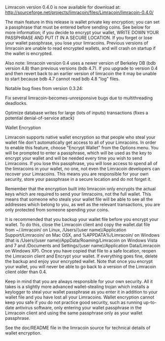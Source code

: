 Limracoin version 0.4.0 is now available for download at:
http://sourceforge.net/projects/limracoin/files/Limracoin/limracoin-0.4.0/

The main feature in this release is wallet private key encryption;
you can set a passphrase that must be entered before sending coins.
See below for more information; if you decide to encrypt your wallet,
WRITE DOWN YOUR PASSPHRASE AND PUT IT IN A SECURE LOCATION. If you
forget or lose your wallet passphrase, you lose your limracoins.
Previous versions of limracoin are unable to read encrypted wallets,
and will crash on startup if the wallet is encrypted.

Also note: limracoin version 0.4 uses a newer version of Berkeley DB
(bdb version 4.8) than previous versions (bdb 4.7). If you upgrade
to version 0.4 and then revert back to an earlier version of limracoin
the it may be unable to start because bdb 4.7 cannot read bdb 4.8
"log" files.


Notable bug fixes from version 0.3.24:

Fix several limracoin-becomes-unresponsive bugs due to multithreading
deadlocks.

Optimize database writes for large (lots of inputs) transactions
(fixes a potential denial-of-service attack)


Wallet Encryption

Limracoin supports native wallet encryption so that people who steal your
wallet file don't automatically get access to all of your Limracoins.
In order to enable this feature, choose "Encrypt Wallet" from the
Options menu.  You will be prompted to enter a passphrase, which
will be used as the key to encrypt your wallet and will be needed
every time you wish to send Limracoins.  If you lose this passphrase,
you will lose access to spend all of the limracoins in your wallet,
no one, not even the Limracoin developers can recover your Limracoins.
This means you are responsible for your own security, store your
passphrase in a secure location and do not forget it.

Remember that the encryption built into limracoin only encrypts the
actual keys which are required to send your limracoins, not the full
wallet.  This means that someone who steals your wallet file will
be able to see all the addresses which belong to you, as well as the
relevant transactions, you are only protected from someone spending
your coins.

It is recommended that you backup your wallet file before you
encrypt your wallet.  To do this, close the Limracoin client and
copy the wallet.dat file from ~/.limracoin/ on Linux, /Users/(user
name)/Application Support/Limracoin/ on Mac OSX, and %APPDATA%/Limracoin/
on Windows (that is /Users/(user name)/AppData/Roaming/Limracoin on
Windows Vista and 7 and /Documents and Settings/(user name)/Application
Data/Limracoin on Windows XP).  Once you have copied that file to a
safe location, reopen the Limracoin client and Encrypt your wallet.
If everything goes fine, delete the backup and enjoy your encrypted
wallet.  Note that once you encrypt your wallet, you will never be
able to go back to a version of the Limracoin client older than 0.4.

Keep in mind that you are always responsible for your own security.
All it takes is a slightly more advanced wallet-stealing trojan which
installs a keylogger to steal your wallet passphrase as you enter it
in addition to your wallet file and you have lost all your Limracoins.
Wallet encryption cannot keep you safe if you do not practice
good security, such as running up-to-date antivirus software, only
entering your wallet passphrase in the Limracoin client and using the
same passphrase only as your wallet passphrase.

See the doc/README file in the limracoin source for technical details
of wallet encryption.
